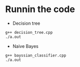 # Runnin the code
* Decision tree
```
g++ decision_tree.cpp
./a.out
```

* Naive Bayes
```
g++ bayssian_classifier.cpp
./a.out
```